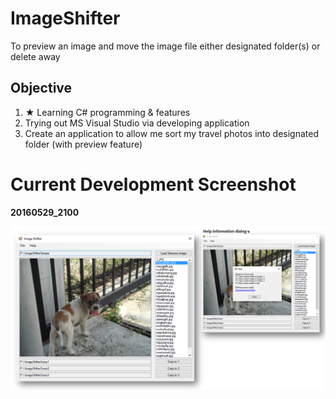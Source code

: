 # ImageShifter
To preview an image and move the image file either designated folder(s) or delete away

## Objective
1. ★ Learning C# programming & features
2. Trying out MS Visual Studio via developing application
3. Create an application to allow me sort my travel photos into designated folder (with preview feature)

# Current Development Screenshot
**20160529_2100**

![GitHub Logo](https://github.com/adamliu84/ImageShifter/blob/master/Documentation/20160529_2130.png?raw=true)
